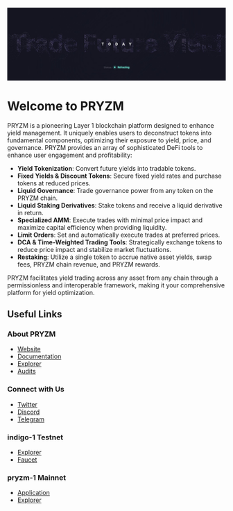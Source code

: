 ![Frame 1523545](../images/pryzm.jpeg)

# Welcome to PRYZM

PRYZM is a pioneering Layer 1 blockchain platform designed to enhance yield management. It uniquely enables users to deconstruct tokens into fundamental components, optimizing their exposure to yield, price, and governance. PRYZM provides an array of sophisticated DeFi tools to enhance user engagement and profitability:

* **Yield Tokenization**: Convert future yields into tradable tokens.
* **Fixed Yields & Discount Tokens**: Secure fixed yield rates and purchase tokens at reduced prices.
* **Liquid Governance**: Trade governance power from any token on the PRYZM chain.
* **Liquid Staking Derivatives**: Stake tokens and receive a liquid derivative in return.
* **Specialized AMM**: Execute trades with minimal price impact and maximize capital efficiency when providing liquidity.
* **Limit Orders**: Set and automatically execute trades at preferred prices.
* **DCA & Time-Weighted Trading Tools**: Strategically exchange tokens to reduce price impact and stabilize market fluctuations.
* **Restaking**: Utilize a single token to accrue native asset yields, swap fees, PRYZM chain revenue, and PRYZM rewards.

PRYZM facilitates yield trading across any asset from any chain through a permissionless and interoperable framework, making it your comprehensive platform for yield optimization.

## Useful Links

### About PRYZM

- [Website](https://pryzm.zone)
- [Documentation](https://docs.pryzm.zone)
- [Explorer](https://chainsco.pe/pryzm)
- [Audits](https://skynet.certik.com/projects/PRYZM)

### Connect with Us

- [Twitter](https://x.com/Pryzm_Zone)
- [Discord](https://discord.gg/pryzm)
- [Telegram](https://t.me/pryzm_zone)

### indigo-1 Testnet

- [Explorer](https://testnet.chainsco.pe/pryzm)
- [Faucet](https://testnet.pryzm.zone/faucet)

### pryzm-1 Mainnet

- [Application](https://app.pryzm.zone)
- [Explorer](https://chainsco.pe/pryzm)


